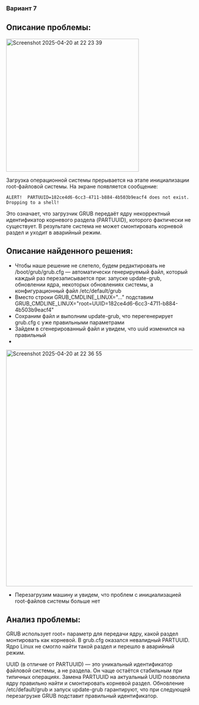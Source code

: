 ### Вариант 7

## Описание проблемы:
<img width="358" alt="Screenshot 2025-04-20 at 22 23 39" src="https://github.com/user-attachments/assets/de55b0c5-2a18-4f6d-8fa3-8bb97305414c" />

Загрузка операционной системы прерывается на этапе инициализации root-файловой системы.
На экране появляется сообщение:

``` ALERT!  PARTUUID=182ce4d6-6cc3-4711-b884-4b503b9eacf4 does not exist. Dropping to a shell! ```

Это означает, что загрузчик GRUB передаёт ядру некорректный идентификатор корневого раздела (PARTUUID), которого фактически не существует. В результате система не может смонтировать корневой раздел и уходит в аварийный режим.
## Описание найденного решения:
- Чтобы наше решение не слетело, будем редактировать не /boot/grub/grub.cfg — автоматически генерируемый файл, который каждый раз перезаписывается при: запуске update-grub,  обновлении ядра, некоторых обновлениях системы, а конфигурационный файл /etc/default/grub
- Вместо строки GRUB_CMDLINE_LINUX="..." подставим GRUB_CMDLINE_LINUX="root=UUID=182ce4d6-6cc3-4711-b884-4b503b9eacf4"
- Сохраним файл и выполним update-grub, что перегенерирует grub.cfg с уже правильными параметрами
- Зайдем в сгенерированный файл и увидем, что uuid изменился на правильный
- 
<img width="637" alt="Screenshot 2025-04-20 at 22 36 55" src="https://github.com/user-attachments/assets/4bd30197-7be2-4d16-8fb6-b2c28466b1f5" />

- Перезагрузим машину и увидем, что проблем с инициализацией root-файлов системы больше нет
  
## Анализ проблемы:
GRUB использует root= параметр для передачи ядру, какой раздел монтировать как корневой.
В grub.cfg оказался невалидный PARTUUID.
Ядро Linux не смогло найти такой раздел и перешло в аварийный режим.


UUID (в отличие от PARTUUID) — это уникальный идентификатор файловой системы, а не раздела. Он чаще остаётся стабильным при типичных операциях.
Замена PARTUUID на актуальный UUID позволила ядру правильно найти и смонтировать корневой раздел.
Обновление /etc/default/grub и запуск update-grub гарантируют, что при следующей перезагрузке GRUB подставит правильный идентификатор.

